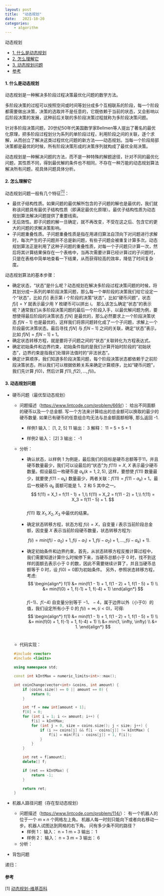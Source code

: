 ```yaml
---
layout: post
title:  "动态规划"
date:   2021-10-20
categories: 
    - algorithm
---
```


<head>
    <script src="https://cdn.mathjax.org/mathjax/latest/MathJax.js?config=TeX-AMS-MML_HTMLorMML" type="text/javascript"></script>
    <script type="text/x-mathjax-config">
        MathJax.Hub.Config({
            tex2jax: {
            skipTags: ['script', 'noscript', 'style', 'textarea', 'pre'],
            inlineMath: [['$','$']]
            }
        });
    </script>
</head>

动态规划

- [1. 什么是动态规划](#1-什么是动态规划)
- [2. 怎么理解它](#2-怎么理解它)
- [3. 动态规划问题](#3-动态规划问题)
- [参考](#参考)

#### 1. 什么是动态规划

动态规划是一种解决多阶段过程决策最优化问题的数学方法。

多阶段决策的过程可以按照空间或时间等划分成多个互相联系的阶段，每一个阶段都需要做出决策，决策的选取并不是任意的，它既依赖于当前的状态，又会影响以后阶段决策的发展，这种前后关联的多阶段决策过程就称为多阶段决策问题。

针对多阶段决策问题，20世纪50年代美国数学家Bellmen等人提出了著名的最优化原理，把多阶段过程划分为系列的单阶段过程，利用阶段之间的关联，逐个求解，从而创立了解决这类过程优化问题的新方法——动态规划。当每一个阶段局部决策都是最优的时候，所有阶段决策形成的决策序列就构成了最优全局决策。

动态规划是一种解决问题的方法，而不是一种特殊的解题途径，针对不同的最优化问题，其性质不同，得到最优解的条件也不相同，不存在一种万能的动态规划算法解决所有问题，视具体问题具体分析。

#### 2. 怎么理解它

动态规划问题一般有几个特征[<sup>[1]</sup>](#refer-anchor-1)：

- 最优子结构性质。如果问题的最优解所包含的子问题的解也是最优的，我们就称该问题具有最优子结构性质（即满足最优化原理）。最优子结构性质为动态规划算法解决问题提供了重要线索。
- 无后效性。即子问题的解一旦确定，就不再改变，不受在这之后、包含它的更大的问题的求解决策影响。
- 子问题重叠性质。子问题重叠性质是指在用递归算法自顶向下对问题进行求解时，每次产生的子问题并不总是新问题，有些子问题会被重复计算多次。动态规划算法正是利用了这种子问题的重叠性质，对每一个子问题只计算一次，然后将其计算结果保存在一个表格中，当再次需要计算已经计算过的子问题时，只是在表格中简单地查看一下结果，从而获得较高的效率，降低了时间复杂度。

动态规划算法的基本步骤：

- 确定状态，“状态”是什么呢？动态规划在解决多阶段过程决策问题的时候，将其划分成一系列的单阶段决策问题，那么每一个单阶段的决策我们给它设定一个“状态”，比如 $f[i]$ 表示第 $i$ 个阶段的决策“状态”，比如“硬币问题”，状态 $f[i] = Y$ 就表示最少用 $Y$ 枚硬币可以拼出 $i$。
那么该怎么确定“状态”的表示呢？通常我们从多阶段决策问题的最后一个阶段入手，以最优解问题为例，要想使得最后阶段的决策状态 $f[N]$ 是最优的，那么必然要求上一个阶段决策状态 $f[N-1]$ 也是最优的，这样我们将原问题转化成了一个子问题，求解上一个阶段最优决策状态。最后寻找 $f[N]$ 与 $f[N-1]$ 之间的关联，确定“状态”表示，比如 $f[N] = f[N-1] + 1$。
- 确定状态转移方程，就是要将子问题之间的“状态”关联转化为方程表达式。
- 确定初始条件和边界约束，初始条件指的是我们计算开始时阶段的“初始状态”，边界约束是指我们处理非法值时的“非法状态”。
- 确定计算顺序，我们知道多阶段决策问题，每个阶段决策状态都依赖于之前阶段决策状态，所以我们可以根据依赖关系来确定计算顺序，比如“硬币问题”，我们先计算 $f(0)$，然后计算 $f(1),f(2),...,f(i)$。

#### 3. 动态规划问题

- 硬币问题（最优型动态规划）
  - 问题描述（<https://www.lintcode.com/problem/669/>）：
  给出不同面额的硬币以及一个总金额. 写一个方法来计算给出的总金额可以换取的最少的硬币数量. 如果已有硬币的任意组合均无法与总金额面额相等, 那么返回 -1.
    - 样例1
      输入：
      [1, 2, 5]
      11
      输出： 3
      解释： 11 = 5 + 5 + 1

    - 样例2
      输入：
      [2]
      3
      输出： -1

  - 分析：
    - 确认状态，以样例 1 为例是，最后我们的目标是硬币总额等于11，并且硬币数量最少，我们可以设最后的“状态”为 $f(11) = X$, $X$ 表示最少硬币数量。假设最后一枚硬币是 $a_k(k = 1, 2, 5)$, 这样，要想使 $f(11)$ 数量最少，就要使 $f(11 - a_k)$ 数量最少，两者关联：$f(11) = f(11 - a_k) + 1$。最后一枚硬币 $a_k$ 面额可能是 1、2 和 5 其中之一。<br>
    $$
    f(11) = X_1 = f(11 - 1) + 1,\\
    f(11) = X_2 = f(11 - 2) + 1,\\
    f(11) = X_3 = f(11 - 5) + 1.
    $$<br>
    $f(11)$ 取 $X_1, X_2, X_3$ 中最优的结果。

    - 确定状态转移方程，状态方程 $f(i) = X$，自变量 $i$ 表示当前阶段总金额，因变量 $X$ 表示当前阶段硬币数量，状态转移方程为:<br>

    $$
    f(i) = min(f(i - a_0) + 1, f(i- a_1) + 1, f(i - a_2) + 1,...,f(i - a_k) + 1).
    $$

    - 确定初始条件和边界约束，首先，从状态转移方程反推计算过程中，我们需要知道计算什么时候停下来，当硬币总额小于 0 时，找不到这样的面额去表示小于 0 的数，因此不需要继续计算了，并且当硬币总额等于 0 时，设 $f(0) = 0$即为初始条件。
    另外，参照状态转移方程，考虑:<br>
    $$
    \begin{align*}
    f(1) &= min(f(1 - 1) + 1, f(1 - 2) + 1, f(1 - 5) + 1) \\
    &= min(f(0) + 1, f(-1) + 1, f(-4) + 1)
    \end{align*}
    $$<br>
    $f(-1)、f(-4)$ 自变量分别等于 $-1、-4$，属于边界以外（小于0）的值，我们设定所有小于 0 的 $f(i) = \infty, (i < 0)$，可得:<br>
    $$
    \begin{align*}
    f(1) &= min(f(1 - 1) + 1, f(1 - 2) + 1, f(1 - 5) + 1) \\
    &= min(f(0) + 1, f(-1) + 1, f(-4) + 1) \\
    &= min(1, \infty, \infty) \\
    &= 1.
    \end{align*}
    $$<br>

  - 代码实现：

```C++
    #include <vector>
    #include <limits>

    using namespace std;

    const int kIntMax = numeric_limits<int>::max();

    int coinChange(vector<int> &coins, int amount) {
        if (coins.size() == 0 || amount == 0) {
            return 0;
        }

        int *f = new int[amount + 1];
        f[0] = 0;
        for (int i = 1; i <= amount; i++) {
            f[i] = kIntMax;
            for (int j = 0, size = coins.size(); j < size; j++) {
                if (i >= coins[j] && f[i - coins[j]] != kIntMax) {
                    f[i] = min(f[i - coins[j]] + 1, f[i]);
                }
            }
        }

        int ret = f[amount];
        delete[] f;

        if (ret == kIntMax) {
            return -1;
        }

        return ret;
    }
```

- 机器人路径问题（存在型动态规划）
  - 问题描述（<https://www.lintcode.com/problem/114/>）：
    有一个机器人的位于一个 $m\times n$ 个网格左上角。
    机器人每一时刻只能向下或者向右移动一步。机器人试图达到网格的右下角。
    问有多少条不同的路径？
    - 样例 1：
      输入：
      n = 1
      m = 3
      输出：
      1
    - 样例 2：
      输入：
      n = 3
      m = 3
      输出：
      6
  - 分析：
  
- 背包问题

递归：

#### 参考

<div id="refer-anchor-1"></div>

[1] [动态规划-维基百科](https://zh.wikipedia.org/wiki/%E5%8A%A8%E6%80%81%E8%A7%84%E5%88%92)
